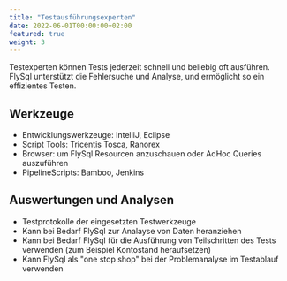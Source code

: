 ```yaml
---
title: "Testausführungsexperten"
date: 2022-06-01T00:00:00+02:00
featured: true
weight: 3
---
```


Testexperten können Tests jederzeit schnell und beliebig oft ausführen. FlySql unterstützt die Fehlersuche und Analyse, und ermöglicht so ein effizientes Testen.

## Werkzeuge
- Entwicklungswerkzeuge: IntelliJ, Eclipse
- Script Tools: Tricentis Tosca, Ranorex
- Browser: um FlySql Resourcen anzuschauen oder AdHoc Queries auszuführen
- PipelineScripts: Bamboo, Jenkins

## Auswertungen und Analysen
- Testprotokolle der eingesetzten Testwerkzeuge
- Kann bei Bedarf FlySql zur Analayse von Daten heranziehen
- Kann bei Bedarf FlySql für die Ausführung von Teilschritten des Tests verwenden (zum Beispiel Kontostand heraufsetzen)
- Kann FlySql als "one stop shop" bei der Problemanalyse im Testablauf verwenden

